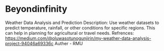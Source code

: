 # Beyondinfinity
Weather Data Analysis and Prediction
Description: Use weather datasets to predict temperature, rainfall, or other conditions for specific regions. This can help in planning for agricultural or travel needs.
Refrences:
https://medium.com/@oluwasotunogunjirin/my-weather-data-analysis-project-94046a69336c
Auther - RMU
